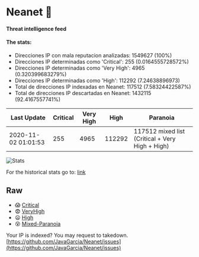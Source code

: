 # Neanet :hocho:
#### Threat intelligence feed
#### The stats:

- Direcciones IP con mala reputacion analizadas: 1549627 (100%)
- Direcciones IP determinadas como 'Critical':  255 (0.0164555728572%)
- Direcciones IP determinadas como 'Very High':  4965 (0.320399683279%)
- Direcciones IP determinadas como 'High':  112292 (7.24638896973)
- Total de direcciones IP indexadas en Neanet:  117512 (7.58324422587%)
- Total de direcciones IP descartadas en Neanet:  1432115 (92.4167557741%)

| Last Update | Critical | Very High | High | Paranoia |
| --- | --- | --- | --- | --- |
| 2020-11-02 01:01:53 | 255 | 4965 | 112292 | 117512 mixed list (Critical + Very High + High)|

![Stats](https://docs.google.com/spreadsheets/d/e/2PACX-1vSnaNMIXVabIpDJjufMlzH7poXnshF3mgd8Is1g9ytUEzVsP5my4Trn8f-xkoLLQ38xpL3HtmUexLo6/pubchart?oid=501124687&format=image)

For the historical stats go to: [link](/stats.csv)
## Raw
- :scream: [Critical](https://raw.githubusercontent.com/JavaGarcia/Neanet/master/blacklists/neanet_critical.txt)
- :fearful: [VeryHigh](https://raw.githubusercontent.com/JavaGarcia/Neanet/master/blacklists/neanet_veryHigh.txtt)
- :frowning: [High](https://raw.githubusercontent.com/JavaGarcia/Neanet/master/blacklists/neanet_high.txt)
- :dizzy_face: [Mixed-Paranoia](https://raw.githubusercontent.com/JavaGarcia/Neanet/master/blacklists/neanet_all.txt)


Your IP is indexed? You may request to takedown. [https://github.com/JavaGarcia/Neanet/issues](https://github.com/JavaGarcia/Neanet/issues)













































































































































































































































































































































































































































































































































































































































































































































































































































































































































































































































































































































































































































































































































































































































































































































































































































































































































































































































































































